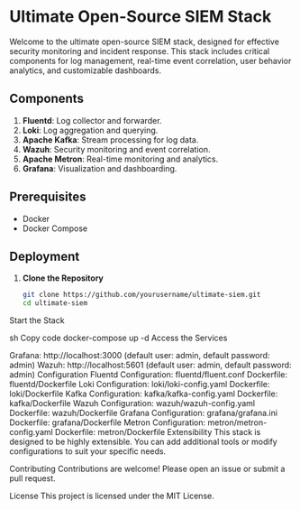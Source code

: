 # Ultimate Open-Source SIEM Stack

Welcome to the ultimate open-source SIEM stack, designed for effective security monitoring and incident response. This stack includes critical components for log management, real-time event correlation, user behavior analytics, and customizable dashboards. 

## Components

1. **Fluentd**: Log collector and forwarder.
2. **Loki**: Log aggregation and querying.
3. **Apache Kafka**: Stream processing for log data.
4. **Wazuh**: Security monitoring and event correlation.
5. **Apache Metron**: Real-time monitoring and analytics.
6. **Grafana**: Visualization and dashboarding.

## Prerequisites

- Docker
- Docker Compose

## Deployment

1. **Clone the Repository**

   ```sh
   git clone https://github.com/yourusername/ultimate-siem.git
   cd ultimate-siem
Start the Stack

sh
Copy code
docker-compose up -d
Access the Services

Grafana: http://localhost:3000 (default user: admin, default password: admin)
Wazuh: http://localhost:5601 (default user: admin, default password: admin)
Configuration
Fluentd
Configuration: fluentd/fluent.conf
Dockerfile: fluentd/Dockerfile
Loki
Configuration: loki/loki-config.yaml
Dockerfile: loki/Dockerfile
Kafka
Configuration: kafka/kafka-config.yaml
Dockerfile: kafka/Dockerfile
Wazuh
Configuration: wazuh/wazuh-config.yaml
Dockerfile: wazuh/Dockerfile
Grafana
Configuration: grafana/grafana.ini
Dockerfile: grafana/Dockerfile
Metron
Configuration: metron/metron-config.yaml
Dockerfile: metron/Dockerfile
Extensibility
This stack is designed to be highly extensible. You can add additional tools or modify configurations to suit your specific needs.

Contributing
Contributions are welcome! Please open an issue or submit a pull request.

License
This project is licensed under the MIT License.
